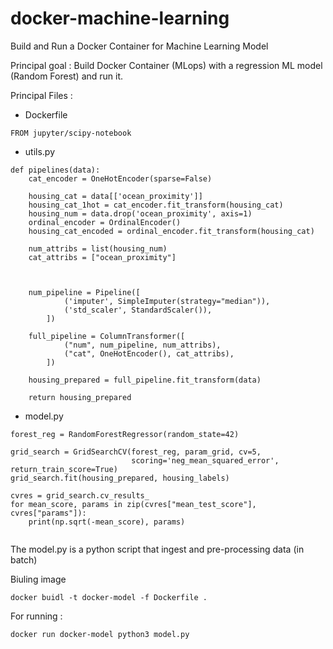 # docker-machine-learning
Build and Run a Docker Container for Machine Learning Model


Principal goal : Build Docker Container (MLops) with a regression ML model (Random Forest) and run it.

Principal Files :

* Dockerfile 

```{docker}
FROM jupyter/scipy-notebook
```

* utils.py

```{python}
def pipelines(data):
    cat_encoder = OneHotEncoder(sparse=False)

    housing_cat = data[['ocean_proximity']]
    housing_cat_1hot = cat_encoder.fit_transform(housing_cat)
    housing_num = data.drop('ocean_proximity', axis=1)
    ordinal_encoder = OrdinalEncoder()
    housing_cat_encoded = ordinal_encoder.fit_transform(housing_cat)

    num_attribs = list(housing_num)
    cat_attribs = ["ocean_proximity"]



    num_pipeline = Pipeline([
            ('imputer', SimpleImputer(strategy="median")),
            ('std_scaler', StandardScaler()),
        ])

    full_pipeline = ColumnTransformer([
            ("num", num_pipeline, num_attribs),
            ("cat", OneHotEncoder(), cat_attribs),
        ])

    housing_prepared = full_pipeline.fit_transform(data)
    
    return housing_prepared 
```

* model.py

```{python}
forest_reg = RandomForestRegressor(random_state=42)

grid_search = GridSearchCV(forest_reg, param_grid, cv=5,
                           scoring='neg_mean_squared_error', return_train_score=True)
grid_search.fit(housing_prepared, housing_labels)

cvres = grid_search.cv_results_
for mean_score, params in zip(cvres["mean_test_score"], cvres["params"]):
    print(np.sqrt(-mean_score), params)


```

The model.py is a python script that ingest and pre-processing data (in batch)

Biuling image 

```{docker}
docker buidl -t docker-model -f Dockerfile .

```

For running :

```{docker}
docker run docker-model python3 model.py
```